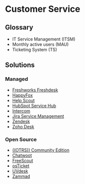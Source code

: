 # Customer Service

<!--
https://freshdesk.com/helpdesk-management/ticketing-system/open-source
-->

## Glossary

- IT Service Management (ITSM)
- Monthly active users (MAU)
- Ticketing System (TS)

## Solutions

### Managed

- [Freshworks Freshdesk](https://freshdesk.com)
- [HappyFox](https://happyfox.com)
- [Help Scout](https://helpscout.com)
- [HubSpot Service Hub](https://hubspot.com/products/service)
- [Intercom](https://intercom.com)
- [Jira Service Management](https://atlassian.com/software/jira/service-management)
- [Zendesk](https://zendesk.com)
- [Zoho Desk](https://zoho.com/desk)

### Open Source

- [((OTRS)) Community Edition](https://github.com/OTRS/otrs)
- [Chatwoot](/chatwoot.md)
- [FreeScout](https://github.com/freescout-helpdesk/freescout)
- [osTicket](https://github.com/osTicket/osTicket)
- [UVdesk](https://uvdesk.com)
- [Zammad](https://github.com/zammad/zammad)
